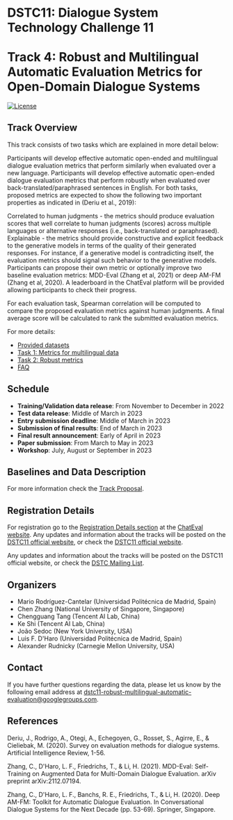 # DSTC11: Dialogue System Technology Challenge 11<br/><br/>Track 4: Robust and Multilingual Automatic Evaluation Metrics for Open-Domain Dialogue Systems

[![License](https://img.shields.io/badge/License-Apache%202.0-blue.svg)](https://opensource.org/licenses/Apache-2.0)

## Track Overview

This track consists of two tasks which are explained in more detail below:

Participants will develop effective automatic open-ended and multilingual dialogue evaluation metrics that perform similarly when evaluated over a new language.
Participants will develop effective automatic open-ended dialogue evaluation metrics that perform robustly when evaluated over back-translated/paraphrased sentences in English.
For both tasks, proposed metrics are expected to show the following two important properties as indicated in (Deriu et al., 2019):

Correlated to human judgments - the metrics should produce evaluation scores that well correlate to human judgments (scores) across multiple languages or alternative responses (i.e., back-translated or paraphrased).
Explainable - the metrics should provide constructive and explicit feedback to the generative models in terms of the quality of their generated responses. For instance, if a generative model is contradicting itself, the evaluation metrics should signal such behavior to the generative models.
Participants can propose their own metric or optionally improve two baseline evaluation metrics: MDD-Eval (Zhang et al, 2021) or deep AM-FM (Zhang et al, 2020). A leaderboard in the ChatEval platform will be provided allowing participants to check their progress.

For each evaluation task, Spearman correlation will be computed to compare the proposed evaluation metrics against human judgments. A final average score will be calculated to rank the submitted evaluation metrics.

For more details:

* [Provided datasets](/dstc11/track4-provided-datasets.md)
* [Task 1: Metrics for multilingual data](/dstc11/track4-task1-metrics-multilingual-data.md)
* [Task 2: Robust metrics](/dstc11/track4-task2-robust-metrics.md)
* [FAQ](/dstc11/track4-faq.md)

## Schedule

* **Training/Validation data release**: From November to December in 2022
* **Test data release**: Middle of March in 2023
* **Entry submission deadline**: Middle of March in 2023
* **Submission of final results**: End of March in 2023
* **Final result announcement**: Early of April in 2023
* **Paper submission**: From March to May in 2023
* **Workshop**: July, August or September in 2023

## Baselines and Data Description

For more information check the [Track Proposal](https://drive.google.com/file/d/1wHZdlz8JecDWiiJiwhP3VsKnbApdL6_e/view).

## Registration Details

For registration go to the [Registration Details section](https://chateval.org/dstc11/annex-registration-details) at the [ChatEval website](https://chateval.org/dstc11). Any updates and information about the tracks will be posted on the [DSTC11 official website](https://dstc11.dstc.community/), or check the [DSTC11 official website](https://dstc11.dstc.community/).

Any updates and information about the tracks will be posted on the DSTC11 official website, or check the [DSTC Mailing List](https://groups.google.com/a/dstc.community/g/list).

## Organizers

* Mario Rodríguez-Cantelar (Universidad Politécnica de Madrid, Spain)
* Chen Zhang (National University of Singapore, Singapore)
* Chengguang Tang (Tencent AI Lab, China)
* Ke Shi (Tencent AI Lab, China)
* João Sedoc (New York University, USA)
* Luis F. D'Haro (Universidad Politécnica de Madrid, Spain)
* Alexander Rudnicky (Carnegie Mellon University, USA)

## Contact

If you have further questions regarding the data, please let us know by the following email address at [dstc11-robust-multilingual-automatic-evaluation@googlegroups.com](dstc11-robust-multilingual-automatic-evaluation@googlegroups.com).

## References

Deriu, J., Rodrigo, A., Otegi, A., Echegoyen, G., Rosset, S., Agirre, E., & Cieliebak, M. (2020). Survey on evaluation methods for dialogue systems. Artificial Intelligence Review, 1-56.

Zhang, C., D'Haro, L. F., Friedrichs, T., & Li, H. (2021). MDD-Eval: Self-Training on Augmented Data for Multi-Domain Dialogue Evaluation. arXiv preprint arXiv:2112.07194.

Zhang, C., D'Haro, L. F., Banchs, R. E., Friedrichs, T., & Li, H. (2020). Deep AM-FM: Toolkit for Automatic Dialogue Evaluation. In Conversational Dialogue Systems for the Next Decade (pp. 53-69). Springer, Singapore.